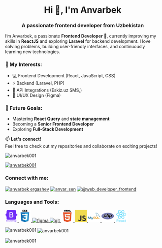 ### <h1 align="center">Hi 👋, I'm Anvarbek</h1>
<h3 align="center">A passionate frontend developer from Uzbekistan</h3>

I’m Anvarbek, a passionate **Frontend Developer** 🚀, currently improving my skills in **ReactJS** and exploring **Laravel** for backend development. I love solving problems, building user-friendly interfaces, and continuously learning new technologies.

### 🌟 My Interests:
- 💻 Frontend Development (React, JavaScript, CSS)
- ⚡ Backend (Laravel, PHP)
- 📡 API Integrations (Eskiz.uz SMS,)
- 🎨 UI/UX Design (Figma)

### 🚀 Future Goals:
- Mastering **React Query** and **state management**
- Becoming a **Senior Frontend Developer**
- Exploring **Full-Stack Development** 

📫 **Let's connect!**  
Feel free to check out my repositories and collaborate on exciting projects!

<p align="left"> <img src="https://komarev.com/ghpvc/?username=anvarbek001&label=Profile%20views&color=0e75b6&style=flat" alt="anvarbek001" /> </p>

<p align="left"> <a href="https://github.com/ryo-ma/github-profile-trophy"><img src="https://github-profile-trophy.vercel.app/?username=anvarbek001" alt="anvarbek001" /></a> </p>

<h3 align="left">Connect with me:</h3>
<p align="left">
<a href="https://linkedin.com/in/anvarbek ergashev" target="blank"><img align="center" src="https://raw.githubusercontent.com/rahuldkjain/github-profile-readme-generator/master/src/images/icons/Social/linked-in-alt.svg" alt="anvarbek ergashev" height="30" width="40" /></a>
<a href="https://instagram.com/anvar_sen" target="blank"><img align="center" src="https://raw.githubusercontent.com/rahuldkjain/github-profile-readme-generator/master/src/images/icons/Social/instagram.svg" alt="anvar_sen" height="30" width="40" /></a>
<a href="https://www.youtube.com/c/@web_developer_frontend" target="blank"><img align="center" src="https://raw.githubusercontent.com/rahuldkjain/github-profile-readme-generator/master/src/images/icons/Social/youtube.svg" alt="@web_developer_frontend" height="30" width="40" /></a>
</p>

<h3 align="left">Languages and Tools:</h3>
<p align="left"> <a href="https://getbootstrap.com" target="_blank" rel="noreferrer"> <img src="https://raw.githubusercontent.com/devicons/devicon/master/icons/bootstrap/bootstrap-plain-wordmark.svg" alt="bootstrap" width="40" height="40"/> </a> <a href="https://www.w3schools.com/css/" target="_blank" rel="noreferrer"> <img src="https://raw.githubusercontent.com/devicons/devicon/master/icons/css3/css3-original-wordmark.svg" alt="css3" width="40" height="40"/> </a> <a href="https://www.figma.com/" target="_blank" rel="noreferrer"> <img src="https://www.vectorlogo.zone/logos/figma/figma-icon.svg" alt="figma" width="40" height="40"/> </a> <a href="https://git-scm.com/" target="_blank" rel="noreferrer"> <img src="https://www.vectorlogo.zone/logos/git-scm/git-scm-icon.svg" alt="git" width="40" height="40"/> </a> <a href="https://www.w3.org/html/" target="_blank" rel="noreferrer"> <img src="https://raw.githubusercontent.com/devicons/devicon/master/icons/html5/html5-original-wordmark.svg" alt="html5" width="40" height="40"/> </a> <a href="https://developer.mozilla.org/en-US/docs/Web/JavaScript" target="_blank" rel="noreferrer"> <img src="https://raw.githubusercontent.com/devicons/devicon/master/icons/javascript/javascript-original.svg" alt="javascript" width="40" height="40"/> </a> <a href="https://www.mysql.com/" target="_blank" rel="noreferrer"> <img src="https://raw.githubusercontent.com/devicons/devicon/master/icons/mysql/mysql-original-wordmark.svg" alt="mysql" width="40" height="40"/> </a> <a href="https://www.php.net" target="_blank" rel="noreferrer"> <img src="https://raw.githubusercontent.com/devicons/devicon/master/icons/php/php-original.svg" alt="php" width="40" height="40"/> </a> <a href="https://reactjs.org/" target="_blank" rel="noreferrer"> <img src="https://raw.githubusercontent.com/devicons/devicon/master/icons/react/react-original-wordmark.svg" alt="react" width="40" height="40"/> </a> </p>

<p><img align="left" src="https://github-readme-stats.vercel.app/api/top-langs?username=anvarbek001&show_icons=true&locale=en&layout=compact" alt="anvarbek001" /></p>

<p>&nbsp;<img align="center" src="https://github-readme-stats.vercel.app/api?username=anvarbek001&show_icons=true&locale=en" alt="anvarbek001" /></p>

<p><img align="center" src="https://github-readme-streak-stats.herokuapp.com/?user=anvarbek001&" alt="anvarbek001" /></p>


